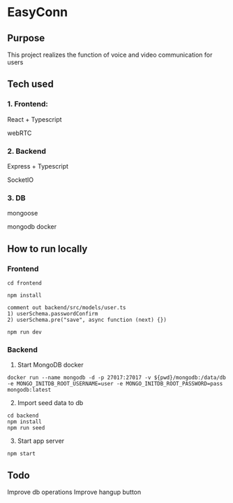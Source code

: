 # EasyConn

## Purpose

This project realizes the function of voice and video communication for users

## Tech used

### 1. Frontend:

React + Typescript

webRTC

### 2. Backend

Express + Typescript

SocketIO

### 3. DB

mongoose

mongodb docker

## How to run locally

### Frontend

```
cd frontend

npm install

comment out backend/src/models/user.ts
1) userSchema.passwordConfirm
2) userSchema.pre("save", async function (next) {})

npm run dev
```

### Backend

1. Start MongoDB docker

```
docker run --name mongodb -d -p 27017:27017 -v ${pwd}/mongodb:/data/db -e MONGO_INITDB_ROOT_USERNAME=user -e MONGO_INITDB_ROOT_PASSWORD=pass mongodb:latest
```

2. Import seed data to db

```
cd backend
npm install
npm run seed
```

3. Start app server

```
npm start
```

## Todo

Improve db operations
Improve hangup button
